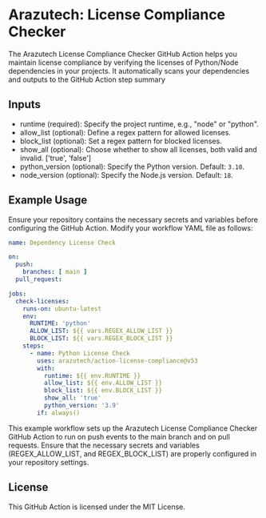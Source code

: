 # Arazutech: License Compliance Checker

The Arazutech License Compliance Checker GitHub Action helps you maintain license compliance by verifying the licenses of Python/Node dependencies in your projects. It automatically scans your dependencies and outputs to the GitHub Action step summary 

## Inputs
- runtime (required): Specify the project runtime, e.g., "node" or "python".
- allow_list (optional): Define a regex pattern for allowed licenses.
- block_list (optional): Set a regex pattern for blocked licenses.
- show_all (optional): Choose whether to show all licenses, both valid and invalid. ['true', 'false']
- python_version (optional): Specify the Python version. Default: `3.10`.
- node_version (optional): Specify the Node.js version. Default: `18`.



## Example Usage

Ensure your repository contains the necessary secrets and variables before configuring the GitHub Action. Modify your workflow YAML file as follows:

```yaml
name: Dependency License Check

on:
  push:
    branches: [ main ]
  pull_request:

jobs:
  check-licenses:
    runs-on: ubuntu-latest
    env:
      RUNTIME: 'python'
      ALLOW_LIST: ${{ vars.REGEX_ALLOW_LIST }}
      BLOCK_LIST: ${{ vars.REGEX_BLOCK_LIST }}
    steps:            
      - name: Python License Check
        uses: arazutech/action-license-compliance@v53
        with:
          runtime: ${{ env.RUNTIME }}
          allow_list: ${{ env.ALLOW_LIST }}
          block_list: ${{ env.BLOCK_LIST }}
          show_all: 'true'
          python_version: '3.9'
        if: always()
```
This example workflow sets up the Arazutech License Compliance Checker GitHub Action to run on push events to the main branch and on pull requests. Ensure that the necessary secrets and variables (REGEX_ALLOW_LIST, and REGEX_BLOCK_LIST) are properly configured in your repository settings.

## License

This GitHub Action is licensed under the MIT License.

